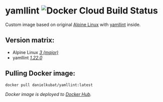 # yamllint ![Docker Cloud Build Status](https://img.shields.io/docker/cloud/build/danielkubat/yamllint?style=flat-square)

Custom image based on original [Alpine Linux](https://hub.docker.com/_/alpine/) with [yamllint](https://github.com/adrienverge/yamllint) inside.

## Version matrix:

- Alpine Linux *[3 (major)](https://hub.docker.com/_/alpine)*
- yamllint *[1.22.0](https://github.com/adrienverge/yamllint/releases/tag/v1.22.0)*

## Pulling Docker image:

```bash
docker pull danielkubat/yamllint:latest
```

*Docker image is deployed to [Docker Hub](https://hub.docker.com/repository/docker/danielkubat/yamllint).*
